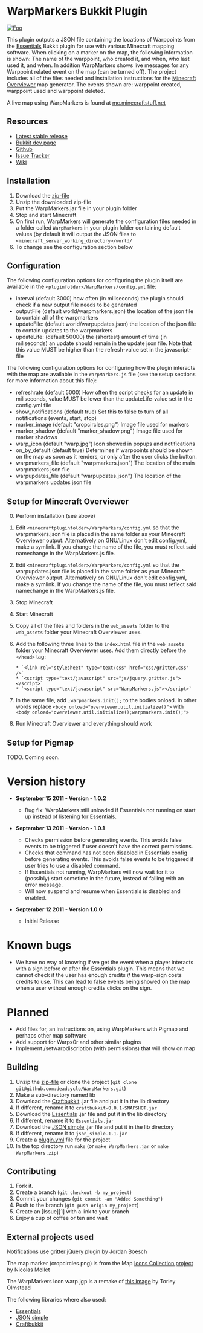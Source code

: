 WarpMarkers Bukkit Plugin
=========================

[![Foo](http://dev.bukkit.org/media/images/34/32/WarpMarkers.png)](http://dev.bukkit.org/server-mods/warpmarkers)

This plugin outputs a JSON file containing the locations of Warppoints from the [Essentials](http://ess.khhq.net/wiki/Main_Page) Bukkit plugin for use with various Minecraft mapping software. When clicking on a marker on the map, the following information is shown: The name of the warppoint, who created it, and when, who last used it, and when. In addition WarpMarkers shows live messages for any Warppoint related event on the map (can be turned off). The project includes all of the files needed and installation instructions for the [Minecraft Overviewer](https://github.com/brownan/Minecraft-Overviewer) map generator. The events shown are: warppoint created, warppoint used and warppoint deleted.

A live map using WarpMarkers is found at [mc.minecraftstuff.net](http://mc.minecraftstuff.net)

Resources
---------

* [Latest stable release](https://github.com/downloads/deadcyclo/WarpMarkers/WarpMarkers-1.0.1.zip)
* [Bukkit dev page](http://dev.bukkit.org/server-mods/warpmarkers/)
* [Github](https://github.com/deadcyclo/WarpMarkers)
* [Issue Tracker](https://github.com/deadcyclo/WarpMarkers/issues)
* [Wiki](https://github.com/deadcyclo/WarpMarkers/wiki)

Installation
------------

1. Download the [zip-file](https://github.com/downloads/deadcyclo/WarpMarkers/WarpMarkers.zip) 
2. Unzip the downloaded zip-file
3. Put the WarpMarkers.jar file in your plugin folder
4. Stop and start Minecraft
5. On first run, WarpMarkers will generate the configuration files needed in a folder called `WarpMarkers` in your plugin folder containing default values (by default it will output the JSON files to `<minecraft_server_working_directory>/world/`
6. To change see the configuration section below

Configuration
-------------

The following configuration options for configuring the plugin itself are available in the `<pluginfolder>/WarpMarkers/config.yml` file:

* interval (default 3000) how often (in miliseconds) the plugin should   check if a new output file needs to be generated
* outputFile (default world/warpmarkers.json) the location of the json file to contain all of the warpmarkers
* updateFile: (default world/warpupdates.json) the location of the json file to contain updates to the warpmarkers
* updateLife: (default 50000) the (shortest) amount of time (in miliseconds) an update should remain in the update json file. Note that this value MUST be higher than the refresh-value set in the javascript-file

The following configuration options for configuring how the plugin interacts with the map are available in the `WarpMarkers.js` file (see the setup sections for more information about this file):

* refreshrate (default 5000) How often the script checks for an update in miliseconds, value MUST be lower than the updateLife-value set in the config.yml file
* show_notifications (default true) Set this to false to turn of all notifications (events, start, stop)
* marker_image (default "cropcircles.png") Image file used for markers 
* marker_shadow (default "marker_shadow.png") Image file used for marker shadows
* warp_icon (default "warp.jpg") Icon showed in popups and notifications
* on_by_default (default true) Determines if warppoints should be shown on the map as soon as it renders, or only after the user clicks the button.
* warpmarkers_file (default "warpmarkers.json") The location of the main warpmarkers json file
* warpupdates_file (default "warpupdates.json") The location of the warpmarkers updates json file

Setup for Minecraft Overviewer
------------------------------

0. Perform installation (see above)
1. Edit `<minecraftpluginfolder>/WarpMarkers/config.yml` so that the warpmarkers.json file is placed in the same folder as your Minecraft Overviewer output. Alternatively on GNU/Linux don't edit config.yml, make a symlink. If you change the name of the file, you must reflect said namechange in the WarpMarkers.js file.
2. Edit `<minecraftpluginfolder>/WarpMarkers/config.yml` so that the warpupdates.json file is placed in the same folder as your Minecraft Overviewer output. Alternatively on GNU/Linux don't edit config.yml, make a symlink. If you change the name of the file, you must reflect said namechange in the WarpMarkers.js file.
3. Stop Minecraft
4. Start Minecraft 
5. Copy all of the files and folders in the `web_assets` folder to the `web_assets` folder your Minecraft Overviewer uses.
6. Add the following three lines to the `index.html` file in the `web_assets` folder your Minecraft Overviewer uses. Add them directly before the `</head>` tag:

       * `<link rel="stylesheet" type="text/css" href="css/gritter.css" />`
       * `<script type="text/javascript" src="js/jquery.gritter.js"></script>`
       * `<script type="text/javascript" src="WarpMarkers.js"></script>`	

7. In the same file, add `;warpmarkers.init();` to the bodies onload. In other words replace `<body onload="overviewer.util.initialize()">` with `<body onload="overviewer.util.initialize();warpmarkers.init();">`
8. Run Minecraft Overviewer and everything should work

Setup for Pigmap
----------------

TODO. Coming soon. 

Version history
===============

* **September 15 2011 - Version - 1.0.2**
    * Bug fix: WarpMarkers still unloaded if Essentials not running on start up instead of listening for Essentials.

* **September 13 2011 - Version - 1.0.1**
    * Checks permission before generating events. This avoids false events to be triggered if user doesn't have the correct permissions.
    * Checks that command has not been disabled in Essentials config before generating events. This avoids false events to be triggered if user tries to use a disabled command.
    * If Essentials not running, WarpMarkers will now wait for it to (possibly) start sometime in the future, instead of failing with an error message.
    * Will now suspend and resume when Essentials is disabled and enabled.

* **September 12 2011 - Version 1.0.0**
    * Initial Release

Known bugs
==========

* We have no way of knowing if we get the event when a player interacts with a sign before or after the Essentials plugin. This means that we cannot check if the user has enough credits *if* the warp-sign costs credits to use. This can lead to false events being showed on the map when a user without enough credits clicks on the sign. 

Planned
=======

* Add files for, an instructions on, using WarpMarkers with Pigmap and perhaps other map software
* Add support for Warpx0r and other similar plugins
* Implement /setwarpdiscription (with permissions) that will show on map

Building
--------

1. Unzip the [zip-file](https://github.com/downloads/deadcyclo/WarpMarkers/WarpMarkers.zip) or clone the project (`git clone git@github.com:deadcyclo/WarpMarkers.git`)
2. Make a sub-directory named lib 
3. Download the [Craftbukkit](http://bukkit.org) .jar file and put it in the lib directory
4. If different, rename it to `craftbukkit-0.0.1-SNAPSHOT.jar`
5. Download the [Essentials](http://ess.khhq.net/wiki/Main_Page) .jar file and put it in the lib directory
6. If different, rename it to `Essentials.jar`
7. Download the [JSON simple](http://code.google.com/p/json-simple/) .jar file and put it in the lib directory
8. If different, rename it to `json_simple-1.1.jar`
9. Create a [plugin.yml](http://wiki.bukkit.org/Plugin_YAML) file for the project
10. In the top directory run `make` (or `make WarpMarkers.jar` or `make WarpMarkers.zip`)

Contributing
------------

1. Fork it.
2. Create a branch (`git checkout -b my_project`)
3. Commit your changes (`git commit -am "Added Something"`)
4. Push to the branch (`git push origin my_project`)
5. Create an [Issue][1] with a link to your branch
6. Enjoy a cup of coffee or ten and wait

External projects used
----------------------

Notifications use [gritter](http://boedesign.com/blog/2009/07/11/growl-for-jquery-gritter) jQuery plugin by Jordan Boesch 

The map marker (cropcircles.png) is from the Map [Icons Collection project](http://mapicons.nicolasmollet.com) by Nicolas Mollet

The WarpMarkers icon warp.jgp is a remake of [this image](http://www.flickr.com/photos/torley/2508514525/in/photostream/) by Torley Olmstead

The following libraries where also used:

* [Essentials](http://ess.khhq.net/wiki/Main_Page)
* [JSON simple](http://code.google.com/p/json-simple/)
* [Craftbukkit](http://bukkit.org)